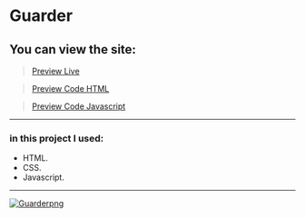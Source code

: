 # Guarder

## You can view the site:

>[ Preview Live](https://ahmedmohamedag.github.io/guarder/)

>[ Preview Code HTML](https://github.com/ahmedmohamedag/guarder/blob/main/index.html)

>[ Preview Code Javascript](https://github.com/ahmedmohamedag/guarder/blob/main/main.js) 

---
### in this project I used:

- HTML.
- CSS.
- Javascript.
___

[![Guarderpng](https://github.com/ahmedmohamedag/guarder/assets/145150395/89682e15-eb58-4992-8a6a-c49c3e1ee817)](https://ahmedmohamedag.github.io/guarder/)


